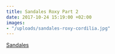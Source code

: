 ```yaml
---
title: Sandales Roxy Part 2
date: 2017-10-24 15:19:00 +02:00
images:
- "/uploads/sandales-roxy-cordilia.jpg"
---
```


[Sandales ](https://www.cdiscount.com/chaussures/sandales-roxy-cordilia/f-150-mp03000495.html)
